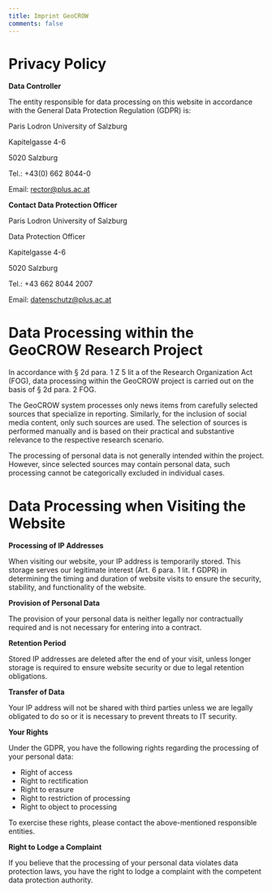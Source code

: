 ```yaml
---
title: Imprint GeoCROW
comments: false
---
```


# Privacy Policy

**Data Controller**

The entity responsible for data processing on this website in accordance with the General Data Protection Regulation (GDPR) is:

Paris Lodron University of Salzburg

Kapitelgasse 4-6

5020 Salzburg

Tel.: +43(0) 662 8044-0

Email: rector@plus.ac.at

**Contact Data Protection Officer**

Paris Lodron University of Salzburg

Data Protection Officer

Kapitelgasse 4-6

5020 Salzburg

Tel.: +43 662 8044 2007

Email: datenschutz@plus.ac.at

# Data Processing within the GeoCROW Research Project

In accordance with § 2d para. 1 Z 5 lit a of the Research Organization Act (FOG), data processing within the GeoCROW project is carried out on the basis of § 2d para. 2 FOG.

The GeoCROW system processes only news items from carefully selected sources that specialize in reporting. Similarly, for the inclusion of social media content, only such sources are used. The selection of sources is performed manually and is based on their practical and substantive relevance to the respective research scenario.

The processing of personal data is not generally intended within the project. However, since selected sources may contain personal data, such processing cannot be categorically excluded in individual cases.

# Data Processing when Visiting the Website

**Processing of IP Addresses**

When visiting our website, your IP address is temporarily stored. This storage serves our legitimate interest (Art. 6 para. 1 lit. f GDPR) in determining the timing and duration of website visits to ensure the security, stability, and functionality of the website.

**Provision of Personal Data**

The provision of your personal data is neither legally nor contractually required and is not necessary for entering into a contract.

**Retention Period**

Stored IP addresses are deleted after the end of your visit, unless longer storage is required to ensure website security or due to legal retention obligations.

**Transfer of Data**

Your IP address will not be shared with third parties unless we are legally obligated to do so or it is necessary to prevent threats to IT security.

**Your Rights**

Under the GDPR, you have the following rights regarding the processing of your personal data:

- Right of access
- Right to rectification
- Right to erasure
- Right to restriction of processing
- Right to object to processing

To exercise these rights, please contact the above-mentioned responsible entities.

**Right to Lodge a Complaint**

If you believe that the processing of your personal data violates data protection laws, you have the right to lodge a complaint with the competent data protection authority.
